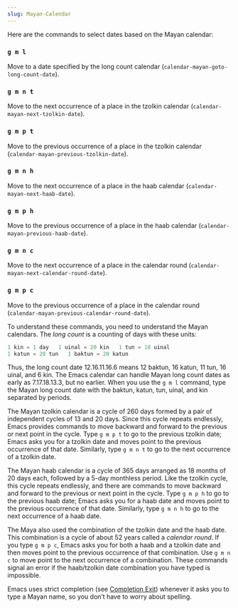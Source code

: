 ```yaml
---
slug: Mayan-Calendar
---
```


Here are the commands to select dates based on the Mayan calendar:

### `g m l`

Move to a date specified by the long count calendar (`calendar-mayan-goto-long-count-date`).

### `g m n t`

Move to the next occurrence of a place in the tzolkin calendar (`calendar-mayan-next-tzolkin-date`).

### `g m p t`

Move to the previous occurrence of a place in the tzolkin calendar (`calendar-mayan-previous-tzolkin-date`).

### `g m n h`

Move to the next occurrence of a place in the haab calendar (`calendar-mayan-next-haab-date`).

### `g m p h`

Move to the previous occurrence of a place in the haab calendar (`calendar-mayan-previous-haab-date`).

### `g m n c`

Move to the next occurrence of a place in the calendar round (`calendar-mayan-next-calendar-round-date`).

### `g m p c`

Move to the previous occurrence of a place in the calendar round (`calendar-mayan-previous-calendar-round-date`).

To understand these commands, you need to understand the Mayan calendars. The *long count* is a counting of days with these units:

```lisp
1 kin = 1 day   1 uinal = 20 kin   1 tun = 18 uinal
1 katun = 20 tun   1 baktun = 20 katun
```

Thus, the long count date 12.16.11.16.6 means 12 baktun, 16 katun, 11 tun, 16 uinal, and 6 kin. The Emacs calendar can handle Mayan long count dates as early as 7.17.18.13.3, but no earlier. When you use the `g m l` command, type the Mayan long count date with the baktun, katun, tun, uinal, and kin separated by periods.

The Mayan tzolkin calendar is a cycle of 260 days formed by a pair of independent cycles of 13 and 20 days. Since this cycle repeats endlessly, Emacs provides commands to move backward and forward to the previous or next point in the cycle. Type `g m p t` to go to the previous tzolkin date; Emacs asks you for a tzolkin date and moves point to the previous occurrence of that date. Similarly, type `g m n t` to go to the next occurrence of a tzolkin date.

The Mayan haab calendar is a cycle of 365 days arranged as 18 months of 20 days each, followed by a 5-day monthless period. Like the tzolkin cycle, this cycle repeats endlessly, and there are commands to move backward and forward to the previous or next point in the cycle. Type `g m p h` to go to the previous haab date; Emacs asks you for a haab date and moves point to the previous occurrence of that date. Similarly, type `g m n h` to go to the next occurrence of a haab date.

The Maya also used the combination of the tzolkin date and the haab date. This combination is a cycle of about 52 years called a *calendar round*. If you type `g m p c`, Emacs asks you for both a haab and a tzolkin date and then moves point to the previous occurrence of that combination. Use `g m n c` to move point to the next occurrence of a combination. These commands signal an error if the haab/tzolkin date combination you have typed is impossible.

Emacs uses strict completion (see [Completion Exit](Completion-Exit)) whenever it asks you to type a Mayan name, so you don’t have to worry about spelling.
